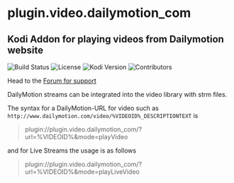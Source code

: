 # plugin.video.dailymotion_com
## Kodi Addon for playing videos from Dailymotion website
![Build Status](https://img.shields.io/travis/Gujal00/plugin.video.dailymotion_com/master.svg)
![License](https://img.shields.io/badge/license-GPL--3.0--only-success.svg)
![Kodi Version](https://img.shields.io/badge/kodi-jarvis%2B-success.svg)
![Contributors](https://img.shields.io/github/contributors/Gujal00/plugin.video.dailymotion_com.svg)

Head to the [Forum for support](https://forum.kodi.tv/showthread.php?tid=142626)

DailyMotion streams can be integrated into the video library with strm files. 

The syntax for a DailyMotion-URL for video such as 
`http://www.dailymotion.com/video/%VIDEOID%_DESCRIPTIONTEXT` is
> plugin://plugin.video.dailymotion_com/?url=%VIDEOID%&mode=playVideo

and for Live Streams the usage is as follows
> plugin://plugin.video.dailymotion_com/?url=%VIDEOID%&mode=playLiveVideo
